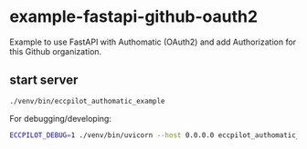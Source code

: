 # example-fastapi-github-oauth2

Example to use FastAPI with Authomatic (OAuth2) and add Authorization for this Github organization.

## start server

```bash
./venv/bin/eccpilot_authomatic_example
```

For debugging/developing:

```bash
ECCPILOT_DEBUG=1 ./venv/bin/uvicorn --host 0.0.0.0 eccpilot_authomatic_example.main:app --reload
```
